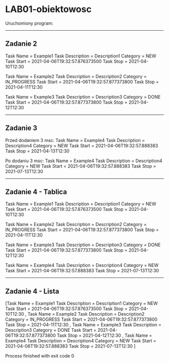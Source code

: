 # LAB01-obiektowosc


Uruchomiony program:
_________________________________________________
Zadanie 2
-------------------------------------------------
Task Name = Example1
Task Description = Description1
Category = NEW
Task Start = 2021-04-06T19:32:57.876373500
Task Stop = 2021-04-10T12:30

Task Name = Example2
Task Description = Description2
Category = IN_PROGRESS
Task Start = 2021-04-06T19:32:57.877373800
Task Stop = 2021-04-11T12:30

Task Name = Example3
Task Description = Description3
Category = DONE
Task Start = 2021-04-06T19:32:57.877373800
Task Stop = 2021-04-12T12:30

_________________________________________________
Zadanie 3
-------------------------------------------------
Przed dodaniem 3 msc:
Task Name = Example4
Task Description = Description4
Category = NEW
Task Start = 2021-04-06T19:32:57.888383
Task Stop = 2021-04-13T12:30

Po dodaniu 3 msc:
Task Name = Example4
Task Description = Description4
Category = NEW
Task Start = 2021-04-06T19:32:57.888383
Task Stop = 2021-07-13T12:30

_________________________________________________
Zadanie 4 - Tablica
-------------------------------------------------
Task Name = Example1
Task Description = Description1
Category = NEW
Task Start = 2021-04-06T19:32:57.876373500
Task Stop = 2021-04-10T12:30

Task Name = Example2
Task Description = Description2
Category = IN_PROGRESS
Task Start = 2021-04-06T19:32:57.877373800
Task Stop = 2021-04-11T12:30

Task Name = Example3
Task Description = Description3
Category = DONE
Task Start = 2021-04-06T19:32:57.877373800
Task Stop = 2021-04-12T12:30

Task Name = Example4
Task Description = Description4
Category = NEW
Task Start = 2021-04-06T19:32:57.888383
Task Stop = 2021-07-13T12:30

_________________________________________________
Zadanie 4 - Lista
-------------------------------------------------
[Task Name = Example1
Task Description = Description1
Category = NEW
Task Start = 2021-04-06T19:32:57.876373500
Task Stop = 2021-04-10T12:30
, Task Name = Example2
Task Description = Description2
Category = IN_PROGRESS
Task Start = 2021-04-06T19:32:57.877373800
Task Stop = 2021-04-11T12:30
, Task Name = Example3
Task Description = Description3
Category = DONE
Task Start = 2021-04-06T19:32:57.877373800
Task Stop = 2021-04-12T12:30
, Task Name = Example4
Task Description = Description4
Category = NEW
Task Start = 2021-04-06T19:32:57.888383
Task Stop = 2021-07-13T12:30
]

Process finished with exit code 0
